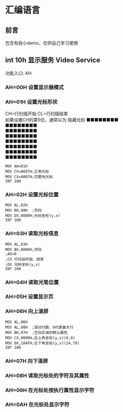 # 汇编语言
## 前言
包含有些小demo，仅供自己学习使用
## int 10h 显示服务 Video Service 
功能入口: AH
### AH=00H 设置显示器模式
### AH=01H 设置光标形状
CH=行扫描开始
CL=行扫描结束<br/>
如果设置CH的第5位，通常以为 隐藏光标
■■■■■■■■<br/>
■■■■■■■■<br/>
■■■■■■■■<br/>
■■■■■■■■<br/>
■■■■■■■■<br/>
■■■■■■■■<br/>
■■■■■■■■<br/>
■■■■■■■■

```assembly
MOV AH=01H
MOV CX=0607H;正常光标
MOV CX=0007H;完整块光标
INT 10H
```
### AH=02H 设置光标位置
```assembly
MOV AL,02H
MOV BH,00H  ;页码
MOV DX,0000H;光标坐标(y,x)
INT 10H
```
### AH=03H 读取光标信息
```assembly
MOV AL,03H
MOV BX,0000H;页码
;AX=0
;CX 行扫描开始、结束
;DX 光标坐标(y,x)
INT 10H
```
### AH=04H 读取光笔位置
### AH=05H 设置显示页
### AH=06H 向上滚屏
```assembly
MOV AL,06H
MOV AL,00H  ;滚动行数，0代表最大行
MOV BH,07H  ;空白区域的默认属性
MOV CX,0000H;左上角坐标(y,x)(0,0)
MOV DX,184FH;左下角坐标(y,x)(24,79)
INT 10H
```
### AH=07H 向下滚屏
### AH=08H 读取光标处的字符及其属性
### AH=09H 在光标处按执行属性显示字符
### AH=0AH 在光标处显示字符
